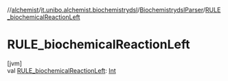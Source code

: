 //[alchemist](../../../index.md)/[it.unibo.alchemist.biochemistrydsl](../index.md)/[BiochemistrydslParser](index.md)/[RULE_biochemicalReactionLeft](-r-u-l-e_biochemical-reaction-left.md)

# RULE_biochemicalReactionLeft

[jvm]\
val [RULE_biochemicalReactionLeft](-r-u-l-e_biochemical-reaction-left.md): [Int](https://kotlinlang.org/api/latest/jvm/stdlib/kotlin/-int/index.html)
